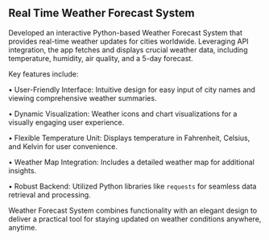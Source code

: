 ## Real Time Weather Forecast System







Developed an interactive Python-based Weather Forecast System that provides real-time weather updates for cities worldwide. Leveraging API integration, the app fetches and displays crucial weather data, including temperature, humidity, air quality, and a 5-day forecast.











Key features include:



• User-Friendly Interface: Intuitive design for easy input of city names and viewing comprehensive weather summaries.



• Dynamic Visualization: Weather icons and chart visualizations for a visually engaging user experience.



• Flexible Temperature Unit: Displays temperature in Fahrenheit, Celsius, and Kelvin for user convenience.



• Weather Map Integration: Includes a detailed weather map for additional insights.



• Robust Backend: Utilized Python libraries like `requests` for seamless data retrieval and processing.







Weather Forecast System combines functionality with an elegant design to deliver a practical tool for staying updated on weather conditions anywhere, anytime.

